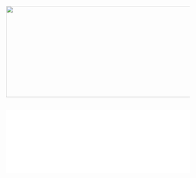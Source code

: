 <div align="center">
  <img src="https://media.giphy.com/media/13HgwGsXF0aiGY/giphy.gif" width="600" height="250"/>
</div>
  &nbsp;
<!-- <div markdown="1" align="center">
   <h1>Hi! I'm Omega.</h1>
   <p><b>A FULL STACK DEVELOPER IN THE MAKING.</b></p>
   <p>A developer passionate about this amazing world of technology.
   </p>
   <p>
     Welcome to my GitHub, here you will find my projects and my collaborations for the open source world.
   </p>
   <p>
     :alien: I'm a coding, basketball, comics, anime, tech, wine and sushi enthusiast. :alien:
   </p>
</div> -->

<div align="center">
  <p>
    <img align="center" src="/metrics.plugin.languages.details.svg" alt="Metrics" >
  </p>

 <!-- <p>
    <img align="center" src="/metrics.plugin.wakatime.svg" alt="Metrics" >
  </p>
  <p>
    <img align="center" src="/metrics.plugin.habits.facts.svg" alt="Metrics" >
  </p>
</div>

<details align="center" width="100%">
  <summary>Issues && PR's</summary>
  <div align="center">
   <p>
    <img align="center" src="/metrics.plugin.followup.details.svg" alt="Metrics" >
   </p>
  </div>
 </details>

<details align="center" width="100%">
  <summary>More GitHub Stats</summary>
  <div align="center">
    <img align="center" src="/github-metrics.svg" alt="Metrics" >
<img align="right" src="/metrics.plugin.achievements.svg" alt="Metrics">
  </div>
  &nbsp;
  &nbsp;
  &nbsp;
  <p>
    <img src="https://github-readme-stats.vercel.app/api?username=omegapaulo&theme=vision-friendly-dark&show_icons=true" width="350"/>
    &nbsp;
    <img src="https://github-readme-streak-stats.herokuapp.com/?user=omegapaulo&theme=vision-friendly-dark&show_icons=true" alt="Streak Stats" width="350"/>
  </p>

  <div align="center">
    <img align="center" src="/metrics.plugin.achievements.svg" alt="Metrics">
  </div>
 </details>

<p align="center"> <img src=https://komarev.com/ghpvc/?username=omegapaulo alt="Paulo Omega"/></p> -->
<!--
<h1 align="center"> 🔧Tools: </h1>
<p align="center">
  <a href="https://www.typescriptlang.org/">
    <img src="https://img.shields.io/badge/typescript-000?&style=for-the-badge&logo=typescript&logoColor=white">
  </a>
  <a href="https://www.nextjs.org/">
    <img src="https://img.shields.io/badge/nextjs-000?&style=for-the-badge&logo=next.js&logoColor=white">
  </a>
   <a href="https://www.javascript.com/">
    <img src="https://img.shields.io/badge/JavaScript-000?style=for-the-badge&logo=javascript&logoColor=F7DF1E">
  </a>
   <a href="https://nodejs.org/en/">
    <img src="https://img.shields.io/badge/NODE.JS-000?style=for-the-badge&logo=Node.js&logoColor=white">
  </a>
  <a href="https://reactjs.org/">
    <img src="https://img.shields.io/badge/reactjs-000?&style=for-the-badge&logo=react&logoColor=white">
  </a>
  <a href="https://python.org/">
    <img src="https://img.shields.io/badge/python-000?&style=for-the-badge&logo=python&logoColor=white">
  </a>
  <a href="https://expressjs.com/">
    <img src="https://img.shields.io/badge/express.js-000000?&style=for-the-badge&logo=Express&logoColor=white">
  </a>
  <a href="https://mongodb.org/">
    <img src="https://img.shields.io/badge/mongodb-000?style=for-the-badge&logo=mongodb&logoColor=white">
  </a>
  <a href="https://cprogramming.com/">
    <img src="https://img.shields.io/badge/-Programming-000?style=for-the-badge&logo=c&logoColor=white">
  </a>
  <br>
  <a href="https://www.sass-lang.com/">
    <img src="https://img.shields.io/badge/sass-000?style=for-the-badge&logo=sass&logoColor=white">
  </a>
  <a href="https://www.graphql.com/">
    <img src="https://img.shields.io/badge/graphql-000?style=for-the-badge&logo=graphql&logoColor=white">
  </a>
  <a href="https://php.org/">
    <img src="https://img.shields.io/badge/php-000?&style=for-the-badge&logo=php&logoColor=white">
  </a>
  <a href="https://www.mysql.com/">
    <img src="https://img.shields.io/badge/mysql-000?&style=for-the-badge&logo=mysql&logoColor=white">
  </a>
</p>

<hr>

<h4 align="center"> The widgets on my <code>README.md</code> are works of many other contributers. Click on the widgets to use them yourself. </h4>

 -->
